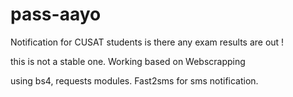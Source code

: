 # pass-aayo
Notification for CUSAT students is there any exam results are out !

this is not a stable one. Working based on Webscrapping

using bs4, requests modules. Fast2sms for sms notification.
